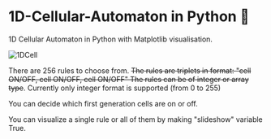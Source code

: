 # 1D-Cellular-Automaton in Python 🐜
1D Cellular Automaton in Python with Matplotlib visualisation. 

![1DCell](https://user-images.githubusercontent.com/50328147/113577585-c9e13980-9621-11eb-9327-4b7a0d7f58e6.png)

There are 256 rules to choose from.
~~The rules are triplets in format: 
"cell ON/OFF, cell ON/OFF, cell ON/OFF"
The rules can be of integer or array type~~.
Currently only integer format is supported (from 0 to 255)

You can decide which first generation cells are on or off.

You can visualize a single rule or all of them by making "slideshow" variable True.
